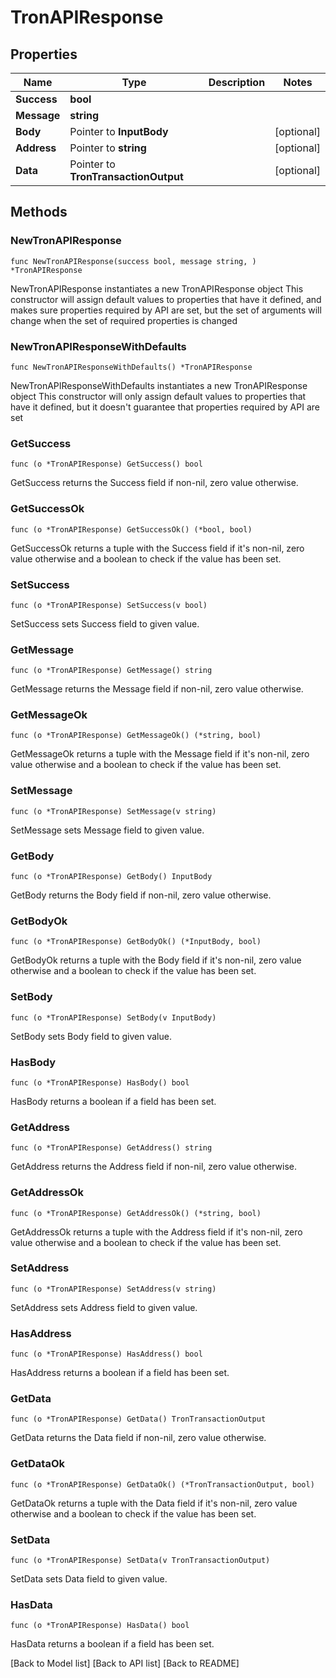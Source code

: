 # TronAPIResponse

## Properties

| Name        | Type                                 | Description | Notes       |
| ----------- | ------------------------------------ | ----------- | ----------- |
| **Success** | **bool**                             |             |             |
| **Message** | **string**                           |             |             |
| **Body**    | Pointer to **InputBody**             |             | \[optional] |
| **Address** | Pointer to **string**                |             | \[optional] |
| **Data**    | Pointer to **TronTransactionOutput** |             | \[optional] |

## Methods

### NewTronAPIResponse

`func NewTronAPIResponse(success bool, message string, ) *TronAPIResponse`

NewTronAPIResponse instantiates a new TronAPIResponse object This constructor will assign default values to properties that have it defined, and makes sure properties required by API are set, but the set of arguments will change when the set of required properties is changed

### NewTronAPIResponseWithDefaults

`func NewTronAPIResponseWithDefaults() *TronAPIResponse`

NewTronAPIResponseWithDefaults instantiates a new TronAPIResponse object This constructor will only assign default values to properties that have it defined, but it doesn't guarantee that properties required by API are set

### GetSuccess

`func (o *TronAPIResponse) GetSuccess() bool`

GetSuccess returns the Success field if non-nil, zero value otherwise.

### GetSuccessOk

`func (o *TronAPIResponse) GetSuccessOk() (*bool, bool)`

GetSuccessOk returns a tuple with the Success field if it's non-nil, zero value otherwise and a boolean to check if the value has been set.

### SetSuccess

`func (o *TronAPIResponse) SetSuccess(v bool)`

SetSuccess sets Success field to given value.

### GetMessage

`func (o *TronAPIResponse) GetMessage() string`

GetMessage returns the Message field if non-nil, zero value otherwise.

### GetMessageOk

`func (o *TronAPIResponse) GetMessageOk() (*string, bool)`

GetMessageOk returns a tuple with the Message field if it's non-nil, zero value otherwise and a boolean to check if the value has been set.

### SetMessage

`func (o *TronAPIResponse) SetMessage(v string)`

SetMessage sets Message field to given value.

### GetBody

`func (o *TronAPIResponse) GetBody() InputBody`

GetBody returns the Body field if non-nil, zero value otherwise.

### GetBodyOk

`func (o *TronAPIResponse) GetBodyOk() (*InputBody, bool)`

GetBodyOk returns a tuple with the Body field if it's non-nil, zero value otherwise and a boolean to check if the value has been set.

### SetBody

`func (o *TronAPIResponse) SetBody(v InputBody)`

SetBody sets Body field to given value.

### HasBody

`func (o *TronAPIResponse) HasBody() bool`

HasBody returns a boolean if a field has been set.

### GetAddress

`func (o *TronAPIResponse) GetAddress() string`

GetAddress returns the Address field if non-nil, zero value otherwise.

### GetAddressOk

`func (o *TronAPIResponse) GetAddressOk() (*string, bool)`

GetAddressOk returns a tuple with the Address field if it's non-nil, zero value otherwise and a boolean to check if the value has been set.

### SetAddress

`func (o *TronAPIResponse) SetAddress(v string)`

SetAddress sets Address field to given value.

### HasAddress

`func (o *TronAPIResponse) HasAddress() bool`

HasAddress returns a boolean if a field has been set.

### GetData

`func (o *TronAPIResponse) GetData() TronTransactionOutput`

GetData returns the Data field if non-nil, zero value otherwise.

### GetDataOk

`func (o *TronAPIResponse) GetDataOk() (*TronTransactionOutput, bool)`

GetDataOk returns a tuple with the Data field if it's non-nil, zero value otherwise and a boolean to check if the value has been set.

### SetData

`func (o *TronAPIResponse) SetData(v TronTransactionOutput)`

SetData sets Data field to given value.

### HasData

`func (o *TronAPIResponse) HasData() bool`

HasData returns a boolean if a field has been set.

\[Back to Model list] \[Back to API list] \[Back to README]
